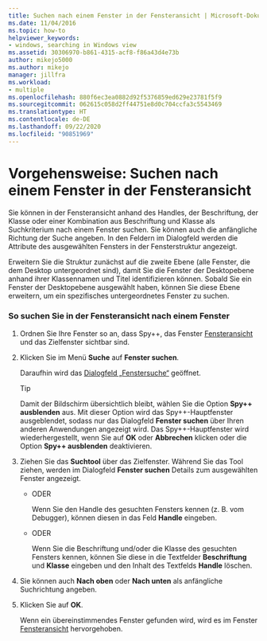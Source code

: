 ```yaml
---
title: Suchen nach einem Fenster in der Fensteransicht | Microsoft-Dokumentation
ms.date: 11/04/2016
ms.topic: how-to
helpviewer_keywords:
- windows, searching in Windows view
ms.assetid: 30306970-b861-4315-acf8-f86a43d4e73b
author: mikejo5000
ms.author: mikejo
manager: jillfra
ms.workload:
- multiple
ms.openlocfilehash: 880f6ec3ea0882d92f5376859ed629e23781f5f9
ms.sourcegitcommit: 062615c058d2ff44751e8d0c704ccfa3c5543469
ms.translationtype: HT
ms.contentlocale: de-DE
ms.lasthandoff: 09/22/2020
ms.locfileid: "90851969"
---
```

# <a name="how-to-search-for-a-window-in-windows-view"></a>Vorgehensweise: Suchen nach einem Fenster in der Fensteransicht
Sie können in der Fensteransicht anhand des Handles, der Beschriftung, der Klasse oder einer Kombination aus Beschriftung und Klasse als Suchkriterium nach einem Fenster suchen. Sie können auch die anfängliche Richtung der Suche angeben. In den Feldern im Dialogfeld werden die Attribute des ausgewählten Fensters in der Fensterstruktur angezeigt.

 Erweitern Sie die Struktur zunächst auf die zweite Ebene (alle Fenster, die dem Desktop untergeordnet sind), damit Sie die Fenster der Desktopebene anhand ihrer Klassennamen und Titel identifizieren können. Sobald Sie ein Fenster der Desktopebene ausgewählt haben, können Sie diese Ebene erweitern, um ein spezifisches untergeordnetes Fenster zu suchen.

### <a name="to-search-for-a-window-in-windows-view"></a>So suchen Sie in der Fensteransicht nach einem Fenster

1. Ordnen Sie Ihre Fenster so an, dass Spy++, das Fenster [Fensteransicht](../debugger/windows-view.md) und das Zielfenster sichtbar sind.

2. Klicken Sie im Menü **Suche** auf **Fenster suchen**.

    Daraufhin wird das [Dialogfeld „Fenstersuche“](../debugger/window-search-dialog-box.md) geöffnet.

   > [!TIP]
   > Damit der Bildschirm übersichtlich bleibt, wählen Sie die Option **Spy++ ausblenden** aus. Mit dieser Option wird das Spy++-Hauptfenster ausgeblendet, sodass nur das Dialogfeld **Fenster suchen** über Ihren anderen Anwendungen angezeigt wird. Das Spy++-Hauptfenster wird wiederhergestellt, wenn Sie auf **OK** oder **Abbrechen** klicken oder die Option **Spy++ ausblenden** deaktivieren.

3. Ziehen Sie das **Suchtool** über das Zielfenster. Während Sie das Tool ziehen, werden im Dialogfeld **Fenster suchen** Details zum ausgewählten Fenster angezeigt.

   - ODER

     Wenn Sie den Handle des gesuchten Fensters kennen (z. B. vom Debugger), können diesen in das Feld **Handle** eingeben.

   - ODER

     Wenn Sie die Beschriftung und/oder die Klasse des gesuchten Fensters kennen, können Sie diese in die Textfelder **Beschriftung** und **Klasse** eingeben und den Inhalt des Textfelds **Handle** löschen.

4. Sie können auch **Nach oben** oder **Nach unten** als anfängliche Suchrichtung angeben.

5. Klicken Sie auf **OK**.

    Wenn ein übereinstimmendes Fenster gefunden wird, wird es im Fenster [Fensteransicht](../debugger/windows-view.md) hervorgehoben.